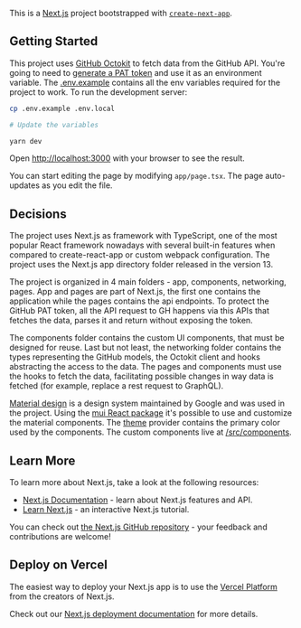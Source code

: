 This is a [Next.js](https://nextjs.org/) project bootstrapped with [`create-next-app`](https://github.com/vercel/next.js/tree/canary/packages/create-next-app).

## Getting Started

This project uses [GitHub Octokit](https://github.com/octokit/octokit.js) to fetch data from the GitHub API. You're going to need to [generate a PAT token](https://github.com/settings/tokens/new?scopes=repo) and use it as an environment variable. The [.env.example](./.env.example) contains all the env variables required for the project to work. To run the development server:

```bash
cp .env.example .env.local

# Update the variables

yarn dev
```

Open [http://localhost:3000](http://localhost:3000) with your browser to see the result.

You can start editing the page by modifying `app/page.tsx`. The page auto-updates as you edit the file.

## Decisions

The project uses Next.js as framework with TypeScript, one of the most popular React framework nowadays with several built-in features when compared to create-react-app or custom webpack configuration. The project uses the Next.js app directory folder released in the version 13.

The project is organized in 4 main folders - app, components, networking, pages. App and pages are part of Next.js, the first one contains the application while the pages contains the api endpoints. To protect the GitHub PAT token, all the API request to GH happens via this APIs that fetches the data, parses it and return without exposing the token.

The components folder contains the custom UI components, that must be designed for reuse. Last but not least, the networking folder contains the types representing the GitHub models, the Octokit client and hooks abstracting the access to the data. The pages and components must use the hooks to fetch the data, facilitating possible changes in way data is fetched (for example, replace a rest request to GraphQL).

[Material design](https://material.io/) is a design system maintained by Google and was used in the project. Using the [mui React package](https://mui.com/) it's possible to use and customize the material components. The [theme](./src/components/theme.tsx) provider contains the primary color used by the components. The custom components live at [/src/components](./src/components).


## Learn More

To learn more about Next.js, take a look at the following resources:

- [Next.js Documentation](https://nextjs.org/docs) - learn about Next.js features and API.
- [Learn Next.js](https://nextjs.org/learn) - an interactive Next.js tutorial.

You can check out [the Next.js GitHub repository](https://github.com/vercel/next.js/) - your feedback and contributions are welcome!

## Deploy on Vercel

The easiest way to deploy your Next.js app is to use the [Vercel Platform](https://vercel.com/new?utm_medium=default-template&filter=next.js&utm_source=create-next-app&utm_campaign=create-next-app-readme) from the creators of Next.js.

Check out our [Next.js deployment documentation](https://nextjs.org/docs/deployment) for more details.
